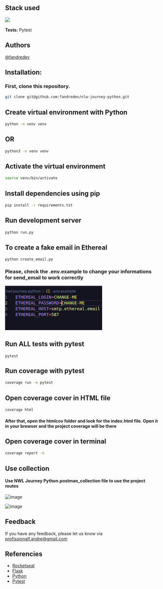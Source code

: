 ## Stack used

<img src="https://skillicons.dev/icons?i=python,flask,githubactions&theme=dark" />
<br>

**Tests:** Pytest



## Authors
[@fandredev](https://www.linkedin.com/in/devfandre/)


## Installation:
### First, clone this repository.
```bash
git clone git@github.com:fandredev/nlw-journey-python.git
```

## Create virtual environment with Python

```bash
python -m venv venv
```
## OR
```bash
python3 -m venv venv
```

## Activate the virtual environment

```bash
source venv/bin/activate
```

## Install dependencies using pip
```bash
pip install -r requirements.txt
```
 
## Run development server
```bash
python run.py
```

## To create a fake email in Ethereal

``` 
python create_email.py
``` 

<h3> Please, check the .env.example to change your informations for send_email to work correctly


![Variaveis de ambiente do projeto para envio de email](ethereal.png)


## Run ALL tests with pytest

``` 
pytest
``` 

## Run coverage with pytest
```bash
coverage run -m pytest
```

## Open coverage cover in HTML file
```bash
coverage html
```
<h4>After that, open the htmlcov folder and look for the index.html file.
Open it in your browser and the project coverage will be there</h4>


## Open coverage cover in terminal
```bash
coverage report -m
```

## Use collection
<h4>Use NWL Journey Python.postman_collection file to use the project routes</h4>

![image](https://github.com/fandredev/nlw-journey-python/assets/49297012/d4481a73-c82a-425a-90fc-e16744de0080)

![image](https://github.com/fandredev/nlw-journey-python/assets/49297012/aa3de447-59e0-47a3-ae3b-eab16d37047a)
<br>


## Feedback

If you have any feedback, please let us know via profissionalf.andre@gmail.com

## Referencies
 - [Rocketseat](https://www.linkedin.com/school/rocketseat)
 - [Flask](https://flask.palletsprojects.com/en/3.0.x/)
 - [Python](https://www.python.org/)
 - [Pytest](https://docs.pytest.org/)
